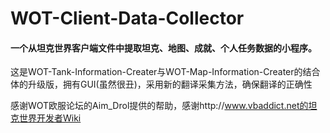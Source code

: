 # WOT-Client-Data-Collector

#### 一个从坦克世界客户端文件中提取坦克、地图、成就、个人任务数据的小程序。
这是WOT-Tank-Information-Creater与WOT-Map-Information-Creater的结合体的升级版，拥有GUI(虽然很丑)，采用新的翻译采集方法，确保翻译的正确性

感谢WOT欧服论坛的Aim_Drol提供的帮助，感谢http://www.vbaddict.net的坦克世界开发者Wiki

